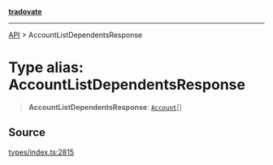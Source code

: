 [**tradovate**](../README.md)

***

[API](../API.md) > AccountListDependentsResponse

# Type alias: AccountListDependentsResponse

> **AccountListDependentsResponse**: [`Account`](type-alias.Account.md)[]

## Source

[types/index.ts:2815](https://github.com/cgilly2fast/tradovate-typescript/blob/b1caea5/src/types/index.ts#L2815)
